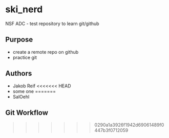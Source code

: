 # ski_nerd
NSF ADC - test repository to learn git/github


## Purpose

- create a remote repo on github
- practice git


## Authors

- Jakob Reif
<<<<<<< HEAD
- some one
=======
- SalOehl

## Git Workflow
>>>>>>> 0290a1a3926f1942d69061489f0447b3f0712059
